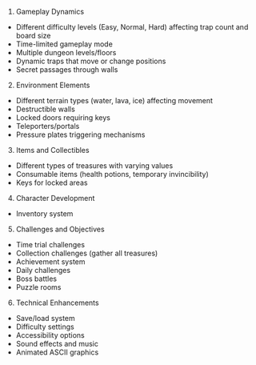 1. Gameplay Dynamics
- Different difficulty levels (Easy, Normal, Hard) affecting trap count and board size
- Time-limited gameplay mode
- Multiple dungeon levels/floors
- Dynamic traps that move or change positions
- Secret passages through walls

2. Environment Elements
- Different terrain types (water, lava, ice) affecting movement
- Destructible walls
- Locked doors requiring keys
- Teleporters/portals
- Pressure plates triggering mechanisms

3. Items and Collectibles
- Different types of treasures with varying values
- Consumable items (health potions, temporary invincibility)
- Keys for locked areas

4. Character Development
- Inventory system

5. Challenges and Objectives
- Time trial challenges
- Collection challenges (gather all treasures)
- Achievement system
- Daily challenges
- Boss battles
- Puzzle rooms

6. Technical Enhancements
- Save/load system
- Difficulty settings
- Accessibility options
- Sound effects and music
- Animated ASCII graphics
